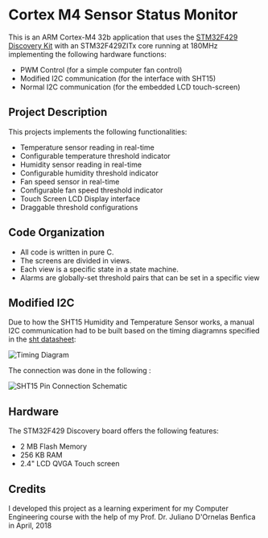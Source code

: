 # Cortex M4 Sensor Status Monitor

This is an ARM Cortex-M4 32b application that uses the [STM32F429 Discovery Kit](http://www.st.com/content/ccc/resource/technical/document/user_manual/6b/25/05/23/a9/45/4d/6a/DM00093903.pdf/files/DM00093903.pdf/jcr:content/translations/en.DM00093903.pdf) with an STM32F429ZITx core running at 180MHz implementing the following hardware functions:

 - PWM Control (for a simple computer fan control)
 - Modified I2C communication (for the interface with SHT15)
 - Normal I2C communication (for the embedded LCD touch-screen)


## Project Description

This projects implements the following functionalities:

 - Temperature sensor reading in real-time
 - Configurable temperature threshold indicator
 - Humidity sensor reading in real-time
 - Configurable humidity threshold indicator
 - Fan speed sensor in real-time
 - Configurable fan speed threshold indicator
 - Touch Screen LCD Display interface
 - Draggable threshold configurations

## Code Organization

 - All code is written in pure C.
 - The screens are divided in views.
 - Each view is a specific state in a state machine.
 - Alarms are globally-set threshold pairs that can be set in a specific view

## Modified I2C

Due to how the SHT15 Humidity and Temperature Sensor works, a manual I2C communication had to be built based on the timing diagramns specified in the [sht datasheet](http://www.farnell.com/datasheets/317085.pdf):

![Timing Diagram](https://i.imgur.com/zK0e3VD.png)

The connection was done in the following :

![SHT15 Pin Connection Schematic](https://hobbybotics.files.wordpress.com/2012/05/hobbybotics-sht1x-breakout-v1-0-schematic.png)

## Hardware

The STM32F429 Discovery board offers the following features:

 - 2 MB Flash Memory
 - 256 KB RAM
 - 2.4" LCD QVGA Touch screen

## Credits

I developed this project as a learning experiment for my Computer Engineering course with the help of my Prof. Dr. Juliano D'Ornelas Benfica in April, 2018